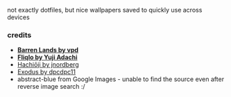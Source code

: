 not exactly dotfiles, but nice wallpapers saved to quickly use across devices

### credits

- [**Barren Lands by vpd**](https://dynamicwallpaper.club/wallpaper/x8gchfwd3h)
- [**Fliqlo by Yuji Adachi**](https://fliqlo.com/screensaver/)
- [Hachiōji by jnordberg](https://dynamicwallpaper.club/wallpaper/2gnqast0pmi)
- [Exodus by dpcdpc11](https://dynamicwallpaper.club/wallpaper/1fwttqzokh6)
- abstract-blue from Google Images - unable to find the source even after reverse image search :/
